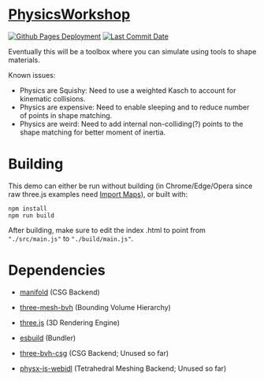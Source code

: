 # [PhysicsWorkshop](https://zalo.github.io/PhysicsWorkshop/)

<p align="left">
  <a href="https://github.com/zalo/PhysicsWorkshop/deployments/activity_log?environment=github-pages">
      <img src="https://img.shields.io/github/deployments/zalo/PhysicsWorkshop/github-pages?label=Github%20Pages%20Deployment" title="Github Pages Deployment"></a>
  <a href="https://github.com/zalo/PhysicsWorkshop/commits/master">
      <img src="https://img.shields.io/github/last-commit/zalo/PhysicsWorkshop" title="Last Commit Date"></a>
  <!--<a href="https://github.com/zalo/PhysicsWorkshop/blob/master/LICENSE">
      <img src="https://img.shields.io/github/license/zalo/PhysicsWorkshop" title="License: Apache V2"></a>-->  <!-- No idea what license this should be! -->
</p>

Eventually this will be a toolbox where you can simulate using tools to shape materials.

Known issues:
- Physics are Squishy: Need to use a weighted Kasch to account for kinematic collisions.
- Physics are expensive: Need to enable sleeping and to reduce number of points in shape matching.
- Physics are weird: Need to add internal non-colliding(?) points to the shape matching for better moment of inertia.

 # Building

This demo can either be run without building (in Chrome/Edge/Opera since raw three.js examples need [Import Maps](https://caniuse.com/import-maps)), or built with:
```
npm install
npm run build
```
After building, make sure to edit the index .html to point from `"./src/main.js"` to `"./build/main.js"`.

 # Dependencies
 - [manifold](https://github.com/elalish/manifold) (CSG Backend)
 - [three-mesh-bvh](https://github.com/gkjohnson/three-mesh-bvh) (Bounding Volume Hierarchy)
 - [three.js](https://github.com/mrdoob/three.js/) (3D Rendering Engine)
 - [esbuild](https://github.com/evanw/esbuild/) (Bundler)

 - [three-bvh-csg](https://github.com/gkjohnson/three-bvh-csg) (CSG Backend; Unused so far)
 - [physx-js-webidl](https://github.com/fabmax/physx-js-webidl/) (Tetrahedral Meshing Backend; Unused so far)
